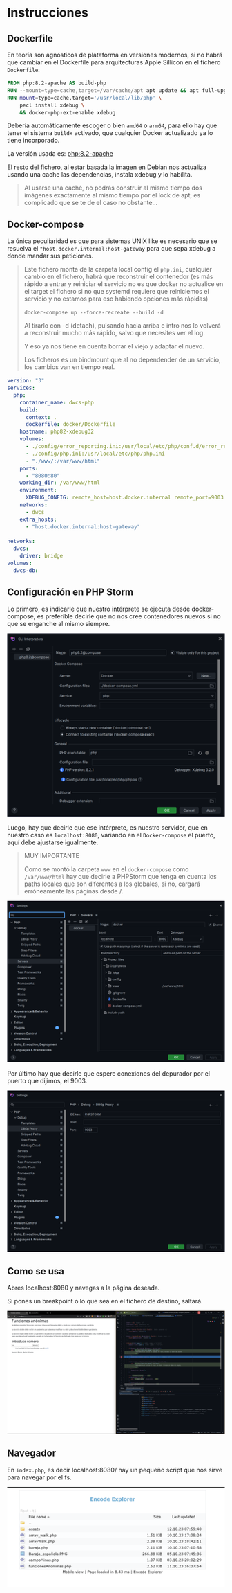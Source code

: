 # Instrucciones

## Dockerfile

En teoría son agnósticos de plataforma en versiones modernos, si no habrá que cambiar en el Dockerfile para arquitecturas Apple Sillicon en el fichero `Dockerfile`:

```dockerfile
FROM php:8.2-apache AS build-php
RUN --mount=type=cache,target=/var/cache/apt apt update && apt full-upgrade -qy && apt clean -qy && apt autoremove -qy
RUN mount=type=cache,target='/usr/local/lib/php' \
    pecl install xdebug \
    && docker-php-ext-enable xdebug
```

Debería automáticamente escoger o bien `amd64` o `arm64`, para ello hay que tener el sistema `buildx` activado, que cualquier Docker actualizado ya lo tiene incorporado.

La versión usada es: [php:8.2-apache](https://hub.docker.com/layers/library/php/8.2-apache/images/sha256-ea110a6b764ad7fcfef9ca644afd3af3968f54a1fb4a5de54e4a2750200355bf?context=explore)

El resto del fichero, al estar basada la imagen en Debian nos actualiza usando una cache las dependencias, instala xdebug y lo habilita.

> Al usarse una caché, no podrás construir al mismo tiempo dos imágenes exactamente al mismo tiempo por el lock de apt, es complicado que se te de el caso no obstante…

## Docker-compose

La única peculiaridad es que para sistemas UNIX like es necesario que se resuelva el `"host.docker.internal:host-gateway` para que sepa xdebug a donde mandar sus peticiones.

> Este fichero monta de la carpeta local config el `php.ini`, cualquier cambio en el fichero, habrá que reconstruir el contenedor (es más rápido a entrar y reiniciar el servicio no es que docker no actualice en el target el fichero si no que systemd requiere que reiniciemos el servicio y no estamos para eso habiendo opciones más rápidas)
>
> `docker-compose up --force-recreate --build -d`
>
> Al tirarlo con -d (detach), pulsando hacia arriba e intro nos lo volverá a reconstruir mucho más rápido, salvo que necesites ver el log.
>
> Y eso ya nos tiene en cuenta borrar el viejo y adaptar el nuevo.
>
> Los ficheros es un bindmount que al no dependender de un servicio, los cambios van en tiempo real.

```yaml
version: "3"
services:
  php:
    container_name: dwcs-php
    build:
      context: .
      dockerfile: docker/Dockerfile
    hostname: php82-xdebug32
    volumes:
      - ./config/error_reporting.ini:/usr/local/etc/php/conf.d/error_reporting.ini
      - ./config/php.ini:/usr/local/etc/php/php.ini
      - "./www/:/var/www/html"
    ports:
      - "8080:80"
    working_dir: /var/www/html
    environment:
      XDEBUG_CONFIG: remote_host=host.docker.internal remote_port=9003 remote_enable=1
    networks:
      - dwcs
    extra_hosts:
      - "host.docker.internal:host-gateway"

networks:
  dwcs:
    driver: bridge
volumes:
  dwcs-db:
```

## Configuración en PHP Storm

Lo primero, es indicarle que nuestro intérprete se ejecuta desde docker-compose, es preferible decirle que no nos cree contenedores nuevos si no que se enganche al mismo siempre.

![Captura de pantalla 2023-10-12 120357](README.assets/Captura%20de%20pantalla%202023-10-12%20120357.png)

Luego, hay que decirle que ese intérprete, es nuestro servidor, que en nuestro caso es `localhost:8080`, variando en el `Docker-compose` el puerto, aquí debe ajustarse igualmente.

> MUY IMPORTANTE
>
> Como se montó la carpeta `www` en el `docker-compose` como `/var/www/html` hay que decirle a PHPStorm que tenga en cuenta los paths locales que son diferentes a los globales, si no, cargará erróneamente las páginas desde /.

![Captura de pantalla 2023-10-12 120342](README.assets/Captura%20de%20pantalla%202023-10-12%20120342.png)

Por último hay que decirle que espere conexiones del depurador por el puerto que dijimos, el 9003.

![Captura de pantalla 2023-10-12 120346](README.assets/Captura%20de%20pantalla%202023-10-12%20120346.png)

## Como se usa

Abres localhost:8080 y navegas a la página deseada.

Si pones un breakpoint o lo que sea en el fichero de destino, saltará.

![image-20231012122923231](README.assets/image-20231012122923231.png)

## Navegador

En `index.php`, es decir localhost:8080/ hay un pequeño script que nos sirve para navegar por el fs.

![image-20231012123006242](README.assets/image-20231012123006242.png)